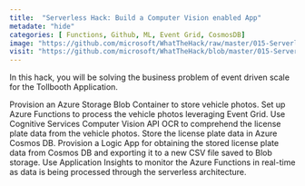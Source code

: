 ```yaml
---
title:  "Serverless Hack: Build a Computer Vision enabled App"
metadate: "hide"
categories: [ Functions, Github, ML, Event Grid, CosmosDB]
image: "https://github.com/microsoft/WhatTheHack/raw/master/015-Serverless/images/preferred-solution.png"
visit: "https://github.com/microsoft/WhatTheHack/blob/master/015-Serverless/README.md"
---
```

In this hack, you will be solving the business problem of event driven scale for the Tollbooth Application.

Provision an Azure Storage Blob Container to store vehicle photos.
Set up Azure Functions to process the vehicle photos leveraging Event Grid.
Use Cognitive Services Computer Vision API OCR to comprehend the license plate data from the vehicle photos.
Store the license plate data in Azure Cosmos DB.
Provision a Logic App for obtaining the stored license plate data from Cosmos DB and exporting it to a new CSV file saved to Blob storage.
Use Application Insights to monitor the Azure Functions in real-time as data is being processed through the serverless architecture.